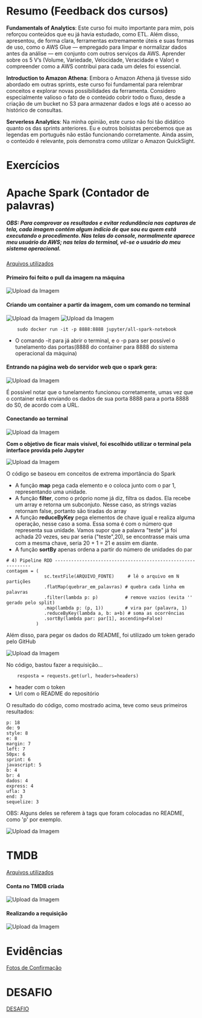 # Resumo (Feedback dos cursos)

**Fundamentals of Analytics**: Este curso foi muito importante para mim, pois reforçou conteúdos que eu já havia estudado, como ETL. Além disso, apresentou, de forma clara, ferramentas extremamente úteis e suas formas de uso, como o AWS Glue — empregado para limpar e normalizar dados antes da análise — em conjunto com outros serviços da AWS. Aprender sobre os 5 V’s (Volume, Variedade, Velocidade, Veracidade e Valor) e compreender como a AWS contribui para cada um deles foi essencial.

**Introduction to Amazon Athena**: Embora o Amazon Athena já tivesse sido abordado em outras sprints, este curso foi fundamental para relembrar conceitos e explorar novas possibilidades da ferramenta. Considero especialmente valioso o fato de o conteúdo cobrir todo o fluxo, desde a criação de um bucket no S3 para armazenar dados e logs até o acesso ao histórico de consultas.

**Serverless Analytics**: Na minha opinião, este curso não foi tão didático quanto os das sprints anteriores. Eu e outros bolsistas percebemos que as legendas em português não estão funcionando corretamente. Ainda assim, o conteúdo é relevante, pois demonstra como utilizar o Amazon QuickSight.


# Exercícios


# Apache Spark (Contador de palavras)

##### OBS: Para comprovar os resultados e evitar redundância nas capturas de tela, cada imagem contém algum indício de que sou eu quem está executando o procedimento. Nas telas do console, normalmente aparece meu usuário da AWS; nas telas do terminal, vê-se o usuário do meu sistema operacional.

[Arquivos utilizados](./Exercicios/ApacheSpark_Contador_de_palavras/)


#### Primeiro foi feito o pull da imagem na máquina

![Upload da Imagem](./Exercicios/ApacheSpark_Contador_de_palavras/Evidencias/downloadImage.png)

#### Criando um container a partir da imagem, com um comando no terminal

![Upload da Imagem](./Exercicios/ApacheSpark_Contador_de_palavras/Evidencias/runContainer.png)
![Upload da Imagem](./Exercicios/ApacheSpark_Contador_de_palavras/Evidencias/runContainerpt2.png)

        sudo docker run -it -p 8888:8888 jupyter/all-spark-notebook

- O comando -it para já abrir o terminal, e o -p para ser possível o tunelamento das portas(8888 do container para 8888 do sistema operacional da máquina)


#### Entrando na página web do servidor web que o spark gera:

![Upload da Imagem](./Exercicios/ApacheSpark_Contador_de_palavras/Evidencias/jupiterLab.png)


É possível notar que o tunelamento funcionou corretamente, umas vez que o container está enviando os dados de sua porta 8888 para a porta 8888 do S0, de acordo com a URL.


#### Conectando ao terminal

![Upload da Imagem](./Exercicios/ApacheSpark_Contador_de_palavras/Evidencias/conectando.png)

**Com o objetivo de ficar mais visível, foi escolhido utilizar o terminal pela interface provida pelo Jupyter**


![Upload da Imagem](./Exercicios/ApacheSpark_Contador_de_palavras/Evidencias/terminal.png)


O código se baseou em conceitos de extrema importância do Spark

- A função **map** pega cada elemento e o coloca junto com o par 1, representando uma unidade.
- A função **filter**, como o próprio nome já diz, filtra os dados. Ela recebe um array e retorna um subconjuto. Nesse caso, as strings vazias retornam false, portanto são tiradas do array
- A função **reduceByKey** pega elementos de chave igual e realiza alguma operação, nesse caso a soma. Essa soma é com o número que representa sua unidade. Vamos supor que a palavra "teste" já foi achada 20 vezes, seu par seria ("teste",20), se encontrasse mais uma com a mesma chave, seria 20 + 1 = 21 e assim em diante.
- A função **sortBy** apenas ordena a partir do número de unidades do par


```
# 4) Pipeline RDD -------------------------------------------------------------
contagem = (
              sc.textFile(ARQUIVO_FONTE)     # lê o arquivo em N partições
              .flatMap(quebrar_em_palavras) # quebra cada linha em palavras
              .filter(lambda p: p)          # remove vazios (evita '' gerado pelo split)
              .map(lambda p: (p, 1))        # vira par (palavra, 1)
              .reduceByKey(lambda a, b: a+b) # soma as ocorrências
              .sortBy(lambda par: par[1], ascending=False)
           )
```


Além disso, para pegar os dados do README, foi utilizado um token gerado pelo GitHub

![Upload da Imagem](./Exercicios/ApacheSpark_Contador_de_palavras/Evidencias/criandoToken.png)

No código, bastou fazer a requisição...

        resposta = requests.get(url, headers=headers)

- header com o token
- Url com o README do repositório


O resultado do código, como mostrado acima, teve como seus primeiros resultados: 

```
p: 18
de: 9
style: 8
e: 8
margin: 7
left: 7
50px: 6
sprint: 6
javascript: 5
b: 4
br: 4
dados: 4
express: 4
ufla: 3
end: 3
sequelize: 3

```

OBS: Alguns deles se referem à tags que foram colocadas no README, como 'p' por exemplo.


![Upload da Imagem](./Exercicios/ApacheSpark_Contador_de_palavras/Evidencias/Rodando.png)


# TMDB

[Arquivos utilizados](./Exercicios/Exercicios_TMDB/)

#### Conta no TMDB criada

![Upload da Imagem](./Exercicios/Exercicios_TMDB/Evidencias/Perfil.png)

#### Realizando a requisição

![Upload da Imagem](./Exercicios/Exercicios_TMDB/Evidencias/dados2.png)


# Evidências

[Fotos de Confirmação](./Evidencias)



# DESAFIO

[DESAFIO](./Desafio)